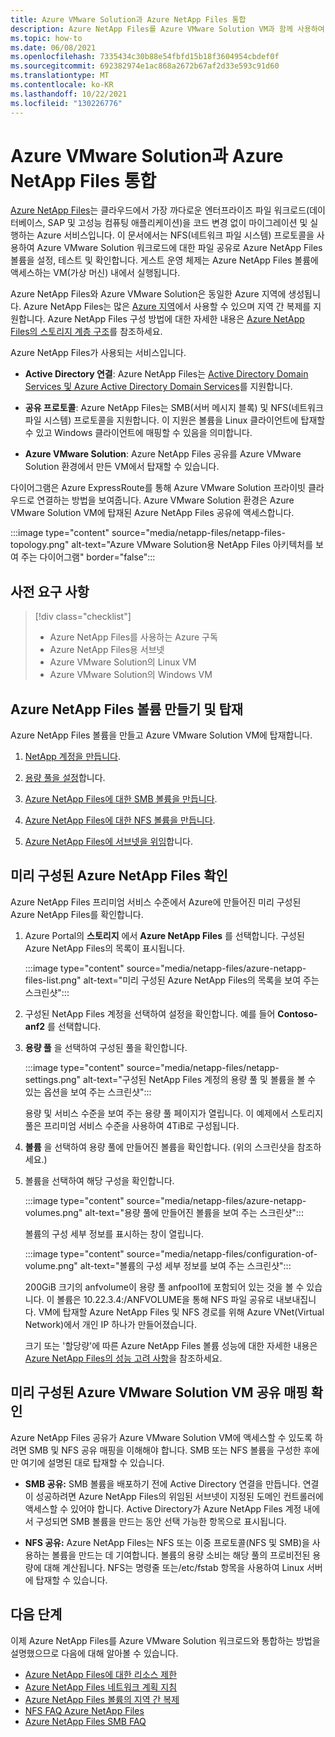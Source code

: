 ```yaml
---
title: Azure VMware Solution과 Azure NetApp Files 통합
description: Azure NetApp Files를 Azure VMware Solution VM과 함께 사용하여 온-프레미스 서버, Azure VMware Solution VM, 클라우드 인프라 간에 데이터를 마이그레이션하고 동기화합니다.
ms.topic: how-to
ms.date: 06/08/2021
ms.openlocfilehash: 7335434c30b88e54fbfd15b18f3604954cbdef0f
ms.sourcegitcommit: 692382974e1ac868a2672b67af2d33e593c91d60
ms.translationtype: MT
ms.contentlocale: ko-KR
ms.lasthandoff: 10/22/2021
ms.locfileid: "130226776"
---
```

# <a name="integrate-azure-netapp-files-with-azure-vmware-solution"></a>Azure VMware Solution과 Azure NetApp Files 통합

[Azure NetApp Files](../azure-netapp-files/azure-netapp-files-introduction.md)는 클라우드에서 가장 까다로운 엔터프라이즈 파일 워크로드(데이터베이스, SAP 및 고성능 컴퓨팅 애플리케이션)을 코드 변경 없이 마이그레이션 및 실행하는 Azure 서비스입니다. 이 문서에서는 NFS(네트워크 파일 시스템) 프로토콜을 사용하여 Azure VMware Solution 워크로드에 대한 파일 공유로 Azure NetApp Files 볼륨을 설정, 테스트 및 확인합니다. 게스트 운영 체제는 Azure NetApp Files 볼륨에 액세스하는 VM(가상 머신) 내에서 실행됩니다. 

Azure NetApp Files와 Azure VMware Solution은 동일한 Azure 지역에 생성됩니다. Azure NetApp Files는 많은 [Azure 지역](https://azure.microsoft.com/global-infrastructure/services/?products=netapp,azure-vmware&regions=all)에서 사용할 수 있으며 지역 간 복제를 지원합니다. Azure NetApp Files 구성 방법에 대한 자세한 내용은 [Azure NetApp Files의 스토리지 계층 구조](../azure-netapp-files/azure-netapp-files-understand-storage-hierarchy.md)를 참조하세요.

Azure NetApp Files가 사용되는 서비스입니다.

- **Active Directory 연결**: Azure NetApp Files는 [Active Directory Domain Services 및 Azure Active Directory Domain Services](../azure-netapp-files/create-active-directory-connections.md#decide-which-domain-services-to-use)를 지원합니다.

- **공유 프로토콜**: Azure NetApp Files는 SMB(서버 메시지 블록) 및 NFS(네트워크 파일 시스템) 프로토콜을 지원합니다. 이 지원은 볼륨을 Linux 클라이언트에 탑재할 수 있고 Windows 클라이언트에 매핑할 수 있음을 의미합니다.

- **Azure VMware Solution**: Azure NetApp Files 공유를 Azure VMware Solution 환경에서 만든 VM에서 탑재할 수 있습니다.


다이어그램은 Azure ExpressRoute를 통해 Azure VMware Solution 프라이빗 클라우드로 연결하는 방법을 보여줍니다. Azure VMware Solution 환경은 Azure VMware Solution VM에 탑재된 Azure NetApp Files 공유에 액세스합니다.

:::image type="content" source="media/netapp-files/netapp-files-topology.png" alt-text="Azure VMware Solution용 NetApp Files 아키텍처를 보여 주는 다이어그램" border="false":::


## <a name="prerequisites"></a>사전 요구 사항 

> [!div class="checklist"]
> * Azure NetApp Files를 사용하는 Azure 구독
> * Azure NetApp Files용 서브넷
> * Azure VMware Solution의 Linux VM
> * Azure VMware Solution의 Windows VM


## <a name="create-and-mount-azure-netapp-files-volumes"></a>Azure NetApp Files 볼륨 만들기 및 탑재

Azure NetApp Files 볼륨을 만들고 Azure VMware Solution VM에 탑재합니다.

1. [NetApp 계정을 만듭니다](../azure-netapp-files/azure-netapp-files-create-netapp-account.md).

1. [용량 풀을 설정](../azure-netapp-files/azure-netapp-files-set-up-capacity-pool.md)합니다.

1. [Azure NetApp Files에 대한 SMB 볼륨을 만듭니다](../azure-netapp-files/azure-netapp-files-create-volumes-smb.md).

1. [Azure NetApp Files에 대한 NFS 볼륨을 만듭니다](../azure-netapp-files/azure-netapp-files-create-volumes.md).

1. [Azure NetApp Files에 서브넷을 위임](../azure-netapp-files/azure-netapp-files-delegate-subnet.md)합니다.


## <a name="verify-pre-configured-azure-netapp-files"></a>미리 구성된 Azure NetApp Files 확인 

Azure NetApp Files 프리미엄 서비스 수준에서 Azure에 만들어진 미리 구성된 Azure NetApp Files를 확인합니다.

1. Azure Portal의 **스토리지** 에서 **Azure NetApp Files** 를 선택합니다. 구성된 Azure NetApp Files의 목록이 표시됩니다. 

   :::image type="content" source="media/netapp-files/azure-netapp-files-list.png" alt-text="미리 구성된 Azure NetApp Files의 목록을 보여 주는 스크린샷"::: 

2. 구성된 NetApp Files 계정을 선택하여 설정을 확인합니다. 예를 들어 **Contoso-anf2** 를 선택합니다. 

3. **용량 풀** 을 선택하여 구성된 풀을 확인합니다. 

   :::image type="content" source="media/netapp-files/netapp-settings.png" alt-text="구성된 NetApp Files 계정의 용량 풀 및 볼륨을 볼 수 있는 옵션을 보여 주는 스크린샷":::

   용량 및 서비스 수준을 보여 주는 용량 풀 페이지가 열립니다. 이 예제에서 스토리지 풀은 프리미엄 서비스 수준을 사용하여 4TiB로 구성됩니다.

4. **볼륨** 을 선택하여 용량 풀에 만들어진 볼륨을 확인합니다. (위의 스크린샷을 참조하세요.)

5. 볼륨을 선택하여 해당 구성을 확인합니다.  

   :::image type="content" source="media/netapp-files/azure-netapp-volumes.png" alt-text="용량 풀에 만들어진 볼륨을 보여 주는 스크린샷":::

   볼륨의 구성 세부 정보를 표시하는 창이 열립니다.

   :::image type="content" source="media/netapp-files/configuration-of-volume.png" alt-text="볼륨의 구성 세부 정보를 보여 주는 스크린샷":::

   200GiB 크기의 anfvolume이 용량 풀 anfpool1에 포함되어 있는 것을 볼 수 있습니다. 이 볼륨은 10.22.3.4:/ANFVOLUME을 통해 NFS 파일 공유로 내보내집니다. VM에 탑재할 Azure NetApp Files 및 NFS 경로를 위해 Azure VNet(Virtual Network)에서 개인 IP 하나가 만들어졌습니다.

   크기 또는 '할당량'에 따른 Azure NetApp Files 볼륨 성능에 대한 자세한 내용은 [Azure NetApp Files의 성능 고려 사항](../azure-netapp-files/azure-netapp-files-performance-considerations.md)을 참조하세요. 

## <a name="verify-pre-configured-azure-vmware-solution-vm-share-mapping"></a>미리 구성된 Azure VMware Solution VM 공유 매핑 확인

Azure NetApp Files 공유가 Azure VMware Solution VM에 액세스할 수 있도록 하려면 SMB 및 NFS 공유 매핑을 이해해야 합니다. SMB 또는 NFS 볼륨을 구성한 후에만 여기에 설명된 대로 탑재할 수 있습니다.

- **SMB 공유:** SMB 볼륨을 배포하기 전에 Active Directory 연결을 만듭니다. 연결이 성공하려면 Azure NetApp Files의 위임된 서브넷이 지정된 도메인 컨트롤러에 액세스할 수 있어야 합니다. Active Directory가 Azure NetApp Files 계정 내에서 구성되면 SMB 볼륨을 만드는 동안 선택 가능한 항목으로 표시됩니다.

- **NFS 공유:** Azure NetApp Files는 NFS 또는 이중 프로토콜(NFS 및 SMB)을 사용하는 볼륨을 만드는 데 기여합니다. 볼륨의 용량 소비는 해당 풀의 프로비전된 용량에 대해 계산됩니다. NFS는 명령줄 또는/etc/fstab 항목을 사용하여 Linux 서버에 탑재할 수 있습니다.

## <a name="next-steps"></a>다음 단계

이제 Azure NetApp Files를 Azure VMware Solution 워크로드와 통합하는 방법을 설명했으므로 다음에 대해 알아볼 수 있습니다.

- [Azure NetApp Files에 대한 리소스 제한](../azure-netapp-files/azure-netapp-files-resource-limits.md#resource-limits)
- [Azure NetApp Files 네트워크 계획 지침](../azure-netapp-files/azure-netapp-files-network-topologies.md)
- [Azure NetApp Files 볼륨의 지역 간 복제](../azure-netapp-files/cross-region-replication-introduction.md) 
- [NFS FAQ Azure NetApp Files](../azure-netapp-files/faq-nfs.md)
- [Azure NetApp Files SMB FAQ](../azure-netapp-files/faq-smb.md)
